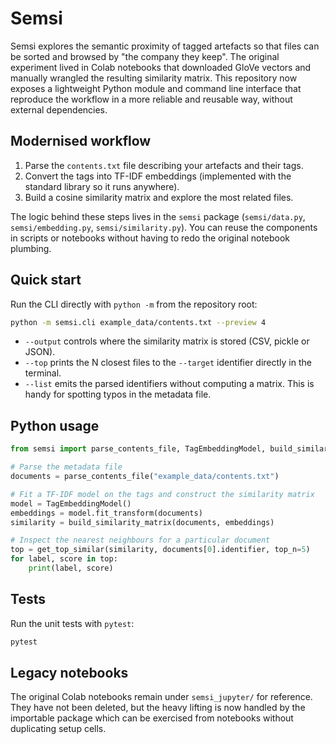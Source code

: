 # Semsi

Semsi explores the semantic proximity of tagged artefacts so that files can be
sorted and browsed by "the company they keep". The original experiment lived in
Colab notebooks that downloaded GloVe vectors and manually wrangled the
resulting similarity matrix. This repository now exposes a lightweight Python
module and command line interface that reproduce the workflow in a more
reliable and reusable way, without external dependencies.

## Modernised workflow

1. Parse the `contents.txt` file describing your artefacts and their tags.
2. Convert the tags into TF-IDF embeddings (implemented with the standard
   library so it runs anywhere).
3. Build a cosine similarity matrix and explore the most related files.

The logic behind these steps lives in the `semsi` package (`semsi/data.py`,
`semsi/embedding.py`, `semsi/similarity.py`). You can reuse the components in
scripts or notebooks without having to redo the original notebook plumbing.

## Quick start

Run the CLI directly with `python -m` from the repository root:

```bash
python -m semsi.cli example_data/contents.txt --preview 4
```

* `--output` controls where the similarity matrix is stored (CSV, pickle or
  JSON).
* `--top` prints the N closest files to the `--target` identifier directly in
  the terminal.
* `--list` emits the parsed identifiers without computing a matrix. This is
  handy for spotting typos in the metadata file.

## Python usage

```python
from semsi import parse_contents_file, TagEmbeddingModel, build_similarity_matrix, get_top_similar

# Parse the metadata file
documents = parse_contents_file("example_data/contents.txt")

# Fit a TF-IDF model on the tags and construct the similarity matrix
model = TagEmbeddingModel()
embeddings = model.fit_transform(documents)
similarity = build_similarity_matrix(documents, embeddings)

# Inspect the nearest neighbours for a particular document
top = get_top_similar(similarity, documents[0].identifier, top_n=5)
for label, score in top:
    print(label, score)
```

## Tests

Run the unit tests with `pytest`:

```bash
pytest
```

## Legacy notebooks

The original Colab notebooks remain under `semsi_jupyter/` for reference. They
have not been deleted, but the heavy lifting is now handled by the importable
package which can be exercised from notebooks without duplicating setup cells.
